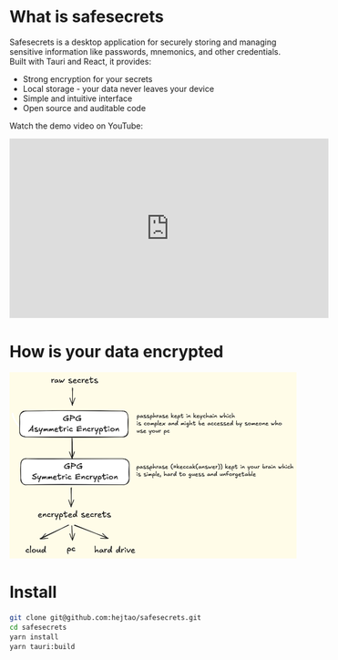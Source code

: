 # What is safesecrets

Safesecrets is a desktop application for securely storing and managing sensitive information like passwords, mnemonics, and other credentials. Built with Tauri and React, it provides:

- Strong encryption for your secrets
- Local storage - your data never leaves your device
- Simple and intuitive interface
- Open source and auditable code

Watch the demo video on YouTube:

<iframe width="560" height="315" src="https://www.youtube.com/embed/Xd-GzsMoS3A?si=npqTeXAXLzst3bIK" title="YouTube video player" frameborder="0" allow="accelerometer; autoplay; clipboard-write; encrypted-media; gyroscope; picture-in-picture; web-share" referrerpolicy="strict-origin-when-cross-origin" allowfullscreen></iframe>

# How is your data encrypted

![Encryption Diagram](diagram.png)

# Install

```bash
git clone git@github.com:hejtao/safesecrets.git
cd safesecrets
yarn install
yarn tauri:build
```

